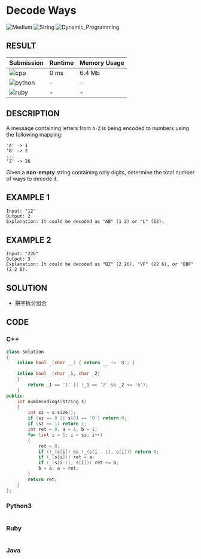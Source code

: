 # Decode Ways

![Medium](https://img.shields.io/badge/-Medium-f0ad4e.svg) ![String](https://img.shields.io/badge/字符串-String-007ec6.svg) ![Dynamic_Programming](https://img.shields.io/badge/动态规划-Dynamic_Programming-007ec6.svg)

## RESULT

| Submission                                                        | Runtime | Memory Usage |
| ----------------------------------------------------------------- | ------- | ------------ |
| ![cpp](https://img.shields.io/badge/leetcode091-cpp-f34b7d.svg)   | 0 ms    | 6.4 Mb       |
| ![python](https://img.shields.io/badge/leetcode091-py-3572A5.svg) | -       | -            |
| ![ruby](https://img.shields.io/badge/leetcode091-rb-701516.svg)   | -       | -            |

## DESCRIPTION

A message containing letters from `A-Z` is being encoded to numbers using the following mapping:

```
'A' -> 1
'B' -> 2
...
'Z' -> 26
```

Given a **non-empty** string containing only digits, determine the total number of ways to decode it.

## EXAMPLE 1

```plain
Input: "12"
Output: 2
Explanation: It could be decoded as "AB" (1 2) or "L" (12).
```

## EXAMPLE 2

```plain
Input: "226"
Output: 3
Explanation: It could be decoded as "BZ" (2 26), "VF" (22 6), or "BBF" (2 2 6).
```

## SOLUTION

* 拼字拆分组合

## CODE

### C++

```cpp
class Solution
{
    inline bool _(char __) { return __ != '0'; }

    inline bool _(char _1, char _2)
    {
        return _1 == '1' || (_1 == '2' && _2 <= '6');
    }
public:
    int numDecodings(string s)
    {
        int sz = s.size();
        if (sz == 0 || s[0] == '0') return 0;
        if (sz == 1) return 1;
        int ret = 0, a = 1, b = 1;
        for (int i = 1; i < sz; i++)
        {
            ret = 0;
            if (!_(s[i]) && !_(s[i - 1], s[i])) return 0;
            if (_(s[i])) ret = a;
            if (_(s[i-1], s[i])) ret += b;
            b = a; a = ret;
        }
        return ret;
    }
};
```

### Python3

```python
```

### Ruby

```ruby
```

### Java

```java
```
